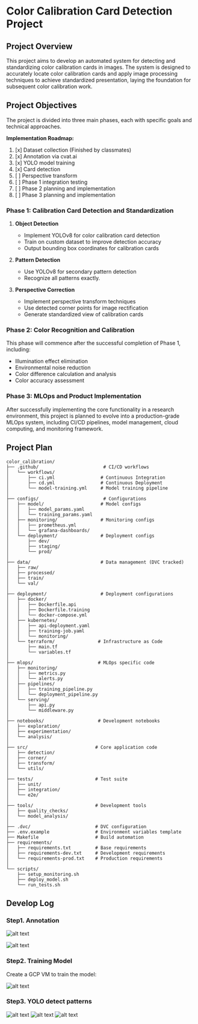 # Color Calibration Card Detection Project

## Project Overview
This project aims to develop an automated system for detecting and standardizing color calibration cards in images. The system is designed to accurately locate color calibration cards and apply image processing techniques to achieve standardized presentation, laying the foundation for subsequent color calibration work.

## Project Objectives
The project is divided into three main phases, each with specific goals and technical approaches.

**Implementation Roadmap:**
1. [x] Dataset collection (Finished by classmates)
2. [x] Annotation via cvat.ai
3. [x] YOLO model training
4. [x] Card detection 
5. [ ] Perspective transform 
6. [ ] Phase 1 integration testing
7. [ ] Phase 2 planning and implementation
8. [ ] Phase 3 planning and implementation

### Phase 1: Calibration Card Detection and Standardization
1. **Object Detection**
   - Implement YOLOv8 for color calibration card detection
   - Train on custom dataset to improve detection accuracy
   - Output bounding box coordinates for calibration cards

2. **Pattern Detection**
   - Use YOLOv8 for secondary pattern detection
   - Recognize all patterns exactly. 

3. **Perspective Correction**
   - Implement perspective transform techniques
   - Use detected corner points for image rectification
   - Generate standardized view of calibration cards

### Phase 2: Color Recognition and Calibration
This phase will commence after the successful completion of Phase 1, including:
- Illumination effect elimination
- Environmental noise reduction
- Color difference calculation and analysis
- Color accuracy assessment

### Phase 3: MLOps and Product Implementation

After successfully implementing the core functionality in a research environment, this project is planned to evolve into a production-grade MLOps system, including CI/CD pipelines, model management, cloud computing, and monitoring framework.

## Project Plan
```
color_calibration/
├── .github/                        # CI/CD workflows
│   └── workflows/
│       ├── ci.yml                 # Continuous Integration
│       ├── cd.yml                 # Continuous Deployment
│       └── model-training.yml     # Model training pipeline
│
├── configs/                        # Configurations
│   ├── model/                     # Model configs
│   │   ├── model_params.yaml
│   │   └── training_params.yaml
│   ├── monitoring/                # Monitoring configs
│   │   ├── prometheus.yml
│   │   └── grafana-dashboards/
│   └── deployment/                # Deployment configs
│       ├── dev/
│       ├── staging/
│       └── prod/
│
├── data/                          # Data management (DVC tracked)
│   ├── raw/
│   ├── processed/
│   ├── train/
│   └── val/
│
├── deployment/                    # Deployment configurations
│   ├── docker/
│   │   ├── Dockerfile.api
│   │   ├── Dockerfile.training
│   │   └── docker-compose.yml
│   ├── kubernetes/
│   │   ├── api-deployment.yaml
│   │   ├── training-job.yaml
│   │   └── monitoring/
│   └── terraform/                # Infrastructure as Code
│       ├── main.tf
│       └── variables.tf
│
├── mlops/                        # MLOps specific code
│   ├── monitoring/
│   │   ├── metrics.py
│   │   └── alerts.py
│   ├── pipelines/
│   │   ├── training_pipeline.py
│   │   └── deployment_pipeline.py
│   └── serving/
│       ├── api.py
│       └── middleware.py
│
├── notebooks/                    # Development notebooks
│   ├── exploration/
│   ├── experimentation/
│   └── analysis/
│
├── src/                         # Core application code
│   ├── detection/
│   ├── corner/
│   ├── transform/
│   └── utils/
│
├── tests/                       # Test suite
│   ├── unit/
│   ├── integration/
│   └── e2e/
│
├── tools/                       # Development tools
│   ├── quality_checks/
│   └── model_analysis/
│
├── .dvc/                        # DVC configuration
├── .env.example                 # Environment variables template
├── Makefile                     # Build automation
├── requirements/
│   ├── requirements.txt         # Base requirements
│   ├── requirements-dev.txt     # Development requirements
│   └── requirements-prod.txt    # Production requirements
│
└── scripts/
    ├── setup_monitoring.sh
    ├── deploy_model.sh
    └── run_tests.sh
```

## Develop Log

### Step1. Annotation

![alt text](resources/readme/annotation_1.png)

![alt text](resources/readme/annotation_2.png)

### Step2. Training Model

Create a GCP VM to train the model:

![alt text](resources/readme/gcp.png)

### Step3. YOLO detect patterns

![alt text](resources/readme/detect_1_1.png)
![alt text](resources/readme/detect_2.png)
![alt text](resources/readme/detect_3.png)